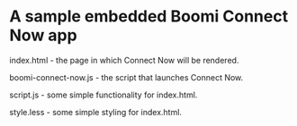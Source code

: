 # A sample embedded Boomi Connect Now app

index.html - the page in which Connect Now will be rendered.

boomi-connect-now.js - the script that launches Connect Now.

script.js - some simple functionality for index.html.

style.less - some simple styling for index.html.
